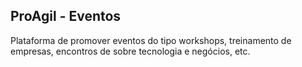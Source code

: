 ## ProAgil - Eventos

Plataforma de promover eventos do tipo workshops, treinamento de empresas, encontros de sobre tecnologia e negócios, etc.
